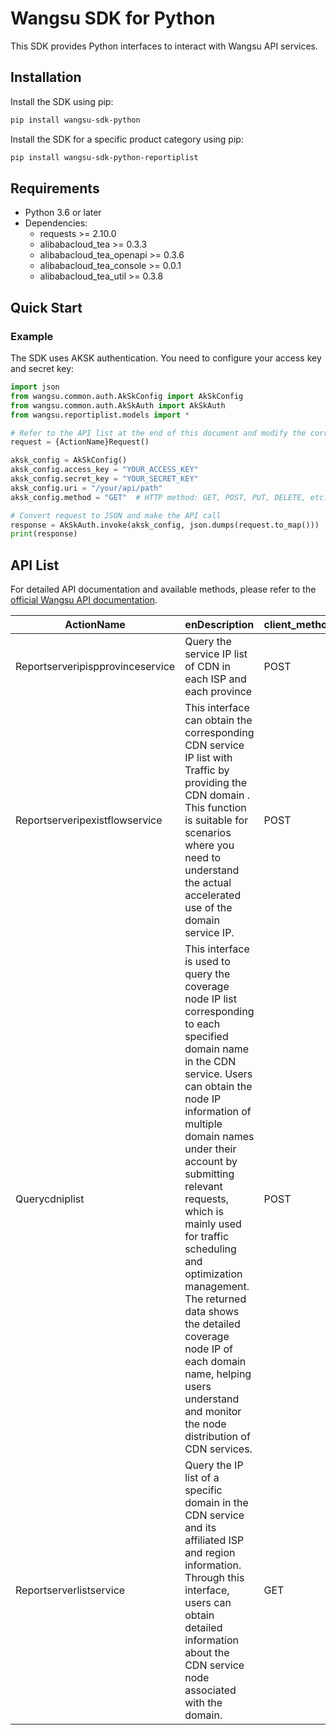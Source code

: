 # Wangsu SDK for Python

This SDK provides Python interfaces to interact with Wangsu API services.

## Installation

Install the SDK using pip:

```bash
pip install wangsu-sdk-python
```

Install the SDK for a specific product category using pip:

```bash
pip install wangsu-sdk-python-reportiplist
```


## Requirements

- Python 3.6 or later
- Dependencies:
  - requests >= 2.10.0
  - alibabacloud_tea >= 0.3.3
  - alibabacloud_tea_openapi >= 0.3.6
  - alibabacloud_tea_console >= 0.0.1
  - alibabacloud_tea_util >= 0.3.8

## Quick Start

### Example

The SDK uses AKSK authentication. You need to configure your access key and secret key:

```python
import json
from wangsu.common.auth.AkSkConfig import AkSkConfig
from wangsu.common.auth.AkSkAuth import AkSkAuth
from wangsu.reportiplist.models import *

# Refer to the API list at the end of this document and modify the corresponding {ActionName}, Method, Uri
request = {ActionName}Request()

aksk_config = AkSkConfig()
aksk_config.access_key = "YOUR_ACCESS_KEY"
aksk_config.secret_key = "YOUR_SECRET_KEY"
aksk_config.uri = "/your/api/path"
aksk_config.method = "GET"  # HTTP method: GET, POST, PUT, DELETE, etc.

# Convert request to JSON and make the API call
response = AkSkAuth.invoke(aksk_config, json.dumps(request.to_map()))
print(response)

```



## API List
For detailed API documentation and available methods, please refer to the [official Wangsu API documentation](https://www.wangsu.com/document/api-doc/Overview?productType=all).

| ActionName | enDescription | client_methods | uri |
| --- | --- | --- | --- |
| Reportserveripispprovinceservice | Query the service IP list of CDN in each ISP and each province | POST | /api/report/server-ip/isp-province |
| Reportserveripexistflowservice | This interface can obtain the corresponding CDN service IP list with Traffic by providing the CDN domain . This function is suitable for scenarios where you need to understand the actual accelerated use of the domain service IP. | POST | /api/report/server-list/exist-flow |
| Querycdniplist | This interface is used to query the coverage node IP list corresponding to each specified domain name in the CDN service. Users can obtain the node IP information of multiple domain names under their account by submitting relevant requests, which is mainly used for traffic scheduling and optimization management. The returned data shows the detailed coverage node IP of each domain name, helping users understand and monitor the node distribution of CDN services. | POST | /api/report/server-list |
| Reportserverlistservice | Query the IP list of a specific domain in the CDN service and its affiliated ISP and region information. Through this interface, users can obtain detailed information about the CDN service node associated with the domain. | GET | /api/report/server-list/ip-isp-area |